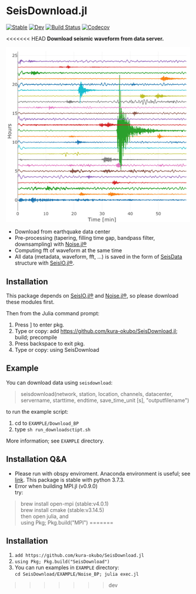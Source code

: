 # SeisDownload.jl

[![Stable](https://img.shields.io/badge/docs-stable-blue.svg)](https://kura-okubo.github.io/SeisDownload.jl/stable)
[![Dev](https://img.shields.io/badge/docs-dev-blue.svg)](https://kura-okubo.github.io/SeisDownload.jl/dev)
[![Build Status](https://travis-ci.com/kura-okubo/SeisDownload.jl.svg?branch=master)](https://travis-ci.com/kura-okubo/SeisDownload.jl)
[![Codecov](https://codecov.io/gh/kura-okubo/SeisDownload.jl/branch/master/graph/badge.svg)](https://codecov.io/gh/kura-okubo/SeisDownload.jl)

<<<<<<< HEAD
**Download seismic waveform from data server.**

<img src="./icon.jpg" alt="logo" width="500"/>

- Download from earthquake data center
- Pre-processing (tapering, filling time gap, bandpass filter, downsampling) with [Noise.jl®](https://github.com/tclements/Noise.jl)
- Computing fft of waveform at the same time
- All data (metadata, waveform, fft, ...) is saved in the form of [SeisData](https://seisio.readthedocs.io/en/latest/src/working_with_data.html) structure with [SeisIO.jl®](https://github.com/jpjones76/SeisIO.jl).

## Installation

This package depends on [SeisIO.jl®](https://github.com/jpjones76/SeisIO.jl) and [Noise.jl®](https://github.com/tclements/Noise.jl), so please download these modules first.

Then from the Julia command prompt:

1. Press ] to enter pkg.
2. Type or copy: add https://github.com/kura-okubo/SeisDownload.jl; build; precompile
3. Press backspace to exit pkg.
4. Type or copy: using SeisDownload

## Example
You can download data using `seisdownload`:
>seisdownload(network, station, location, channels, datacenter, servername, starttime, endtime, save\_time\_unit [s], "outputfilename")

to run the example script:

  1. cd to `EXAMPLE/Download_BP`
  2. type `sh run_downloadsctipt.sh`

More information; see `EXAMPLE` directory.

## Installation Q&A
- Please run with obspy enviroment.
Anaconda environment is useful; see [link](https://github.com/obspy/obspy/wiki/Installation-via-Anaconda). This package is stable with python 3.7.3.
- Error when building MPI.jl (v0.9.0)<br>try:<br>
>brew install open-mpi (stable:v4.0.1) <br>
brew install cmake (stable:v3.14.5) <br>
then open julia, and<br>
using Pkg; Pkg.build("MPI")
=======
## Installation

1. `add https://github.com/kura-okubo/SeisDownload.jl`
2. `using Pkg; Pkg.build("SeisDownload")`
3. You can run examples in `EXAMPLE` directory: <br>
`cd SeisDownload/EXAMPLE/Noise_BP; julia exec.jl`
>>>>>>> dev
